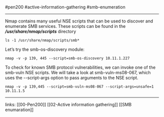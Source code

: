 #pen200 #active-information-gathering #smb-enumeration 

---

Nmap contains many useful NSE scripts that can be used to discover and enumerate SMB services. These scripts can be found in the ***/usr/share/nmap/scripts*** directory

`ls -1 /usr/share/nmap/scripts/smb*`

Let’s try the smb-os-discovery module:

`nmap -v -p 139, 445 --script=smb-os-discovery 10.11.1.227`

To check for known SMB protocol vulnerabilities, we can invoke one of the smb-vuln NSE scripts.
We will take a look at smb-vuln-ms08-067, which uses the --script-args option to pass
arguments to the NSE script.

`nmap -v -p 139,445 --script=smb-vuln-ms08-067 --script-args=unsafe=1 10.11.1.5`




---
links:
[[00-Pen200]]
[[02-Active information gathering]]
[[SMB enumaration]]

